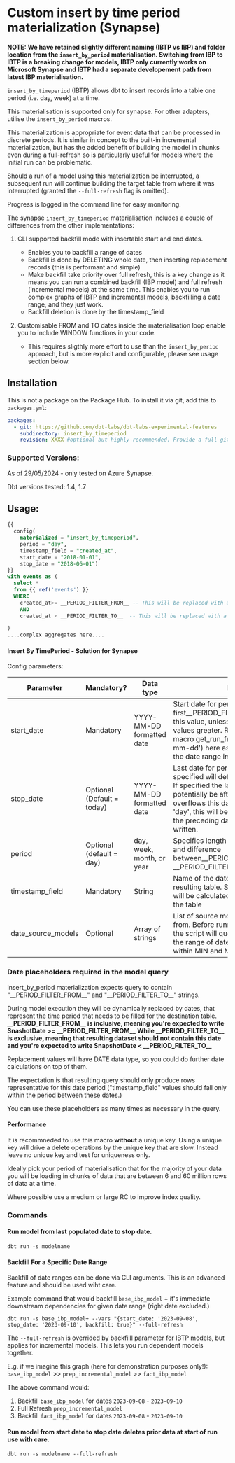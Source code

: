 # Custom insert by time period materialization (Synapse)

**NOTE:  We have retained slightly different naming (IBTP vs IBP) and folder location from the `insert_by_period` materialisation. Switching from IBP to IBTP is a breaking change for models, IBTP only currently works on Microsoft Synapse and IBTP had a separate developement path from latest IBP materialisation.**

`insert_by_timeperiod` (IBTP) allows dbt to insert records into a table one period (i.e. day, week) at a time.

This materialisation is supported only for synapse. For other adapters, utilise the `insert_by_period` macros.

This materialization is appropriate for event data that can be processed in discrete periods. It is similar in concept to the built-in incremental materialization, but has the added benefit of building the model in chunks even during a full-refresh so is particularly useful for models where the initial run can be problematic.

Should a run of a model using this materialization be interrupted, a subsequent run will continue building the target table from where it was interrupted (granted the `--full-refresh` flag is omitted).

Progress is logged in the command line for easy monitoring.

The synapse `insert_by_timeperiod` materialisation includes a couple of differences from the other implementations:

1. CLI supported backfill mode with insertable start and end dates.

   - Enables you to backfill a range of dates
   - Backfill is done by DELETING whole date, then inserting replacement records (this is performant and simple)
   - Make backfill take priority over full refresh, this is a key change as it means you can run a combined backfill (IBP model) and full refresh (incremental models) at the same time. This enables you to run complex graphs of IBTP and incremental models, backfilling a date range, and they just work.
   - Backfill deletion is done by the timestamp_field
2. Customisable FROM and TO dates inside the materialisation loop enable you to include WINDOW functions in your code.

   - This requires sligthly more effort to use than the `insert_by_period` approach, but is more explicit and configurable, please see usage section below.

## Installation

This is not a package on the Package Hub. To install it via git, add this to `packages.yml`:

```yaml
packages:
  - git: https://github.com/dbt-labs/dbt-labs-experimental-features
    subdirectory: insert_by_timeperiod
    revision: XXXX #optional but highly recommended. Provide a full git sha hash, e.g. 7180db61d26836b931aa6ef8ad9d70e7fb3a69fa. If not provided, uses the current HEAD.
```

### Supported Versions: 

As of 29/05/2024 - only tested on Azure Synapse.

Dbt versions tested: 1.4, 1.7

## Usage:

```sql
{{
  config(
    materialized = "insert_by_timeperiod",
    period = "day",
    timestamp_field = "created_at",
    start_date = "2018-01-01",
    stop_date = "2018-06-01")
}}
with events as (
  select *
  from {{ ref('events') }}
  WHERE 
    created_at>= __PERIOD_FILTER_FROM__ -- This will be replaced with a filter in the materialization code 
    AND
    created_at < __PERIOD_FILTER_TO__  -- This will be replaced with a filter in the materialization code

)
....complex aggregates here....
```

#### Insert By TimePeriod - Solution for Synapse

Config parameters:

| Parameter          | Mandatory?                 | Data type                 | Description                                                                                                                                                                                                                                                                                                                     |
| ------------------ | -------------------------- | ------------------------- | ------------------------------------------------------------------------------------------------------------------------------------------------------------------------------------------------------------------------------------------------------------------------------------------------------------------------------- |
| start_date         | Mandatory                  | YYYY-MM-DD formatted date | Start date for periodic insert macro, first\_\_PERIOD_FILTER_FROM__ value will be this value, unless destination table has values greater. Recommend to use the macro get_run_from_date(start_date='20yy-mm-dd') here as it can automatically reduce the date range in dev.))                                                  |
| stop_date          | Optional (Default = today) | YYYY-MM-DD formatted date | Last date for periodic insert macro. If not specified will default to current date + 1 day. If specified the last period filled can potentially be after this date if insert period overflows this date. When using period = 'day', this will be an exclusive stop_date, e.g. the preceding date will be the last date written. |
| period             | Optional (default = day)   | day, week, month, or year | Specifies length of the period to be inserted and difference between\_\_PERIOD_FILTER_FROM__ to \_\_PERIOD_FILTER_TO__                                                                                                                                                                                                          |
| timestamp_field    | Mandatory                  | String                    | Name of the date/timestamp column in the resulting table. Starting period to be inserted will be calculated based on the last value in the table                                                                                                                                                                                |
| date_source_models | Optional                   | Array of strings          | List of source models to check date period from. Before running incremental periods the script will query the source models for the range of dates available and will work within MIN and MAX dates found.                                                                                                                      |

### Date placeholders required in the model query

insert_by_period materialization expects query to contain "\_\_PERIOD_FILTER_FROM__" and "\_\_PERIOD_FILTER_TO__" strings.

During model execution they will be dynamically replaced by dates, that represent the time period that needs to be filled for the destination table.
**\_\_PERIOD_FILTER_FROM__ is inclusive, meaning you're expected to write SnashotDate >= \_\_PERIOD_FILTER_FROM__**
**While \_\_PERIOD_FILTER_TO__ is exclusive, meaning that resulting dataset should not contain this date and you're expected to write SnapshotDate < \_\_PERIOD_FILTER_TO__**

Replacement values will have DATE data type, so you could do further date calculations on top of them.

The expectation is that resulting query should only produce rows representative for this date period ("timestamp_field" values should fall only within the period between these dates.)

You can use these placeholders as many times as necessary in the query.

#### Performance

It is recommneded to use this macro **without** a unique key. Using a unique key will drive a delete operations by the unique key that are slow. Instead leave no unique key and test for uniqueness only.

Ideally pick your period of materialisation that for the majority of your data you will be loading in chunks of data that are between 6 and 60 million rows of data at a time.

Where possible use a medium or large RC to improve index quality.

### Commands

#### Run model from last populated date to stop date.

```
dbt run -s modelname
```

#### Backfill For a Specific Date Range

Backfill of date ranges can be done via CLI arguments. This is an advanced feature and should be used wiht care.

Example command that would backfill `base_ibp_model` + it's immediate downstream dependencies for given date range (right date excluded.)

`dbt run -s base_ibp_model+ --vars "{start_date: '2023-09-08', stop_date: '2023-09-10', backfill: true}" --full-refresh`

The `--full-refresh` is overrided by backfilll parameter for IBTP models, but applies for incremental models. This lets you run dependent models together.

E.g. if we imagine this graph (here for demonstration purposes only!):
`base_ibp_model` >> `prep_incremental_model` >> `fact_ibp_model `

The above command would:

1. Backfill `base_ibp_model` for dates `2023-09-08` - `2023-09-10`
2. Full Refresh `prep_incremental_model`
3. Backfill `fact_ibp_model` for dates `2023-09-08` - `2023-09-10`

#### Run model from start date to stop date **deletes prior data at start of run** use with care.

```
dbt run -s modelname --full-refresh
```
